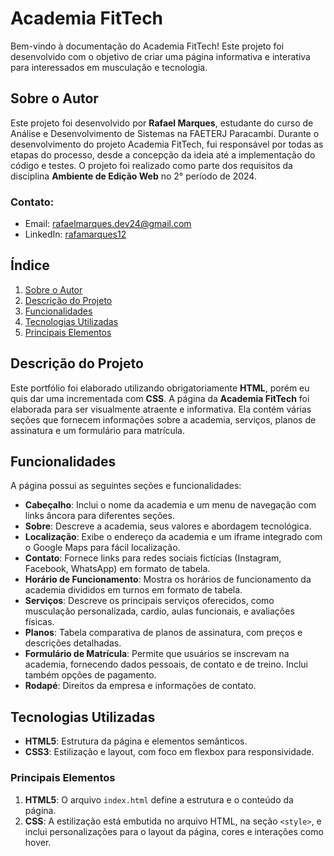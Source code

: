 # Academia FitTech

Bem-vindo à documentação do Academia FitTech! Este projeto foi desenvolvido com o objetivo de criar uma página informativa e interativa para interessados em musculação e tecnologia. 


## Sobre o Autor

Este projeto foi desenvolvido por **Rafael Marques**, estudante do curso de Análise e Desenvolvimento de Sistemas na FAETERJ Paracambi. Durante o desenvolvimento do projeto Academia FitTech, fui responsável por todas as etapas do processo, desde a concepção da ideia até a implementação do código e testes. O projeto foi realizado como parte dos requisitos da disciplina **Ambiente de Edição Web** no 2° período de 2024.


### Contato:

- Email: rafaelmarques.dev24@gmail.com
- LinkedIn: [rafamarques12](https://www.linkedin.com/in/rafamarques12/)

## Índice

1. [Sobre o Autor](#sobre-o-autor)
2. [Descrição do Projeto](#descrição-do-projeto)
3. [Funcionalidades](#funcionalidades)
4. [Tecnologias Utilizadas](#tecnologias-utilizadas)
5. [Principais Elementos](#principais-elementos)
   

## Descrição do Projeto

Este portfólio foi elaborado utilizando obrigatoriamente **HTML**, porém eu quis dar uma incrementada com **CSS**. A página da **Academia FitTech** foi elaborada para ser visualmente atraente e informativa. Ela contém várias seções que fornecem informações sobre a academia, serviços, planos de assinatura e um formulário para matrícula.


## Funcionalidades

A página possui as seguintes seções e funcionalidades:

- **Cabeçalho**: Inclui o nome da academia e um menu de navegação com links âncora para diferentes seções.
- **Sobre**: Descreve a academia, seus valores e abordagem tecnológica.
- **Localização**: Exibe o endereço da academia e um iframe integrado com o Google Maps para fácil localização.
- **Contato**: Fornece links para redes sociais  fictícias (Instagram, Facebook, WhatsApp) em formato de tabela.
- **Horário de Funcionamento**: Mostra os horários de funcionamento da academia divididos em turnos em formato de tabela.
- **Serviços**: Descreve os principais serviços oferecidos, como musculação personalizada, cardio, aulas funcionais, e avaliações físicas.
- **Planos**: Tabela comparativa de planos de assinatura, com preços e descrições detalhadas.
- **Formulário de Matrícula**: Permite que usuários se inscrevam na academia, fornecendo dados pessoais, de contato e de treino. Inclui também opções de pagamento.
- **Rodapé**: Direitos da empresa e informações de contato.


## Tecnologias Utilizadas

- **HTML5**: Estrutura da página e elementos semânticos.
- **CSS3**: Estilização e layout, com foco em flexbox para responsividade.

### Principais Elementos

1. **HTML5**: O arquivo `index.html` define a estrutura e o conteúdo da página.
2. **CSS**: A estilização está embutida no arquivo HTML, na seção `<style>`, e inclui personalizações para o layout da página, cores e interações como hover.

